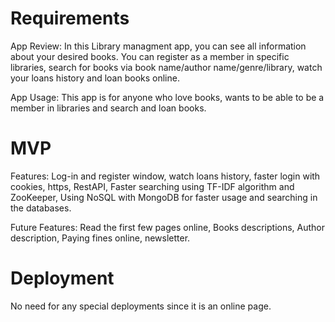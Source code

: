 # Requirements

App Review:
In this Library managment app, you can see all information about your desired books.
You can register as a member in specific libraries, search for books via book name/author name/genre/library,
watch your loans history and loan books online.

App Usage:
This app is for anyone who love books, wants to be able to be a member in libraries and search and loan books.


# MVP 

Features:
Log-in and register window, watch loans history, faster login with cookies, https, RestAPI, Faster searching using TF-IDF algorithm and ZooKeeper, Using NoSQL with MongoDB for faster usage and searching in the databases.

Future Features:
Read the first few pages online, Books descriptions, Author description, Paying fines online, newsletter.


# Deployment 

No need for any special deployments since it is an online page.




